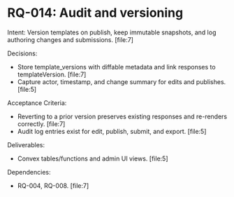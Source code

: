 # RQ-014: Audit and versioning

Intent:
Version templates on publish, keep immutable snapshots, and log authoring changes and submissions. [file:7]

Decisions:
- Store template_versions with diffable metadata and link responses to templateVersion. [file:7]
- Capture actor, timestamp, and change summary for edits and publishes. [file:5]

Acceptance Criteria:
- Reverting to a prior version preserves existing responses and re-renders correctly. [file:7]
- Audit log entries exist for edit, publish, submit, and export. [file:5]

Deliverables:
- Convex tables/functions and admin UI views. [file:5]

Dependencies:
- RQ-004, RQ-008. [file:7]
